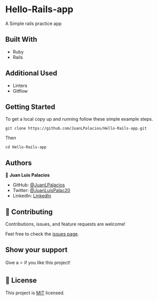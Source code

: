 # Hello-Rails-app

A Simple rails practice app

## Built With

- Ruby
- Rails

## Additional Used

- Linters
- Gitflow


## Getting Started

To get a local copy up and running follow these simple example steps.

```
git clone https://github.com/JuanLPalacios/Hello-Rails-app.git
```
Then
```
cd Hello-Rails-app
```


## Authors

👤 **Juan Luis Palacios**

- GitHub: [@JuanLPalacios](https://github.com/JuanLPalacios)
- Twitter: [@JuanLuisPalac20](https://twitter.com/twitterhandle)
- LinkedIn: [LinkedIn](https://www.linkedin.com/in/juan-luis-palacios-p%C3%A9rez-95b39a228/)

## 🤝 Contributing

Contributions, issues, and feature requests are welcome!

Feel free to check the [issues page](../../issues/).

## Show your support

Give a ⭐️ if you like this project!

## 📝 License

This project is [MIT](./MIT.md) licensed.
